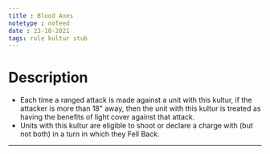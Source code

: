 ```yaml
---
title : Blood Axes
notetype : nofeed
date : 23-10-2021
tags: rule kultur stub
---
```


# Description
-   Each time a ranged attack is made against a unit with this kultur, if the attacker is more than 18" away, then the unit with this kultur is treated as having the benefits of light cover against that attack.
-   Units with this kultur are eligible to shoot or declare a charge with (but not both) in a turn in which they Fell Back.

---